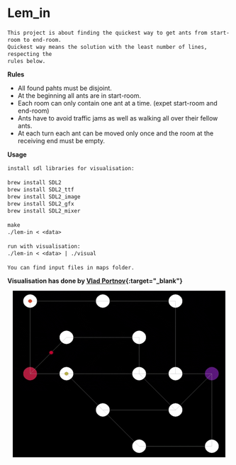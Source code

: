 # Lem_in

	This project is about finding the quickest way to get ants from start-room to end-room.
	Quickest way means the solution with the least number of lines, respecting the
	rules below.

**Rules**

- All found pahts must be disjoint.
- At the beginning all ants are in start-room.
- Each room can only contain one ant at a time. (expet start-room and end-room)
- Ants have to avoid traffic jams as well as walking all over their fellow ants.
- At each turn each ant can be moved only once and the room at the receiving end must be empty.

**Usage**

	install sdl libraries for visualisation:
	
	brew install SDL2
	brew install SDL2_ttf
	brew install SDL2_image
	brew install SDL2_gfx
	brew install SDL2_mixer

	make
	./lem-in < <data>

	run with visualisation:
	./lem-in < <data> | ./visual

	You can find input files in maps folder.

**Visualisation has done by [Vlad Portnov](https://github.com/Sddoo){:target="_blank"}**

<p align="center"><img src="giphy.gif"></p>



